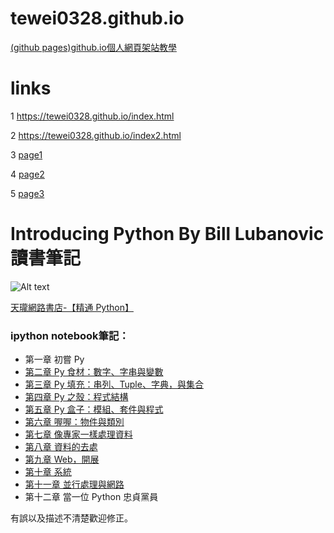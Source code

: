 # tewei0328.github.io

[(github pages)github.io個人網頁架站教學](https://medium.com/%E9%80%B2%E6%93%8A%E7%9A%84-git-git-git/%E5%BE%9E%E9%9B%B6%E9%96%8B%E5%A7%8B-%E7%94%A8github-pages-%E4%B8%8A%E5%82%B3%E9%9D%9C%E6%85%8B%E7%B6%B2%E7%AB%99-fa2ae83e6276)

# links
1
https://tewei0328.github.io/index.html

2
https://tewei0328.github.io/index2.html

3
[page1](https://tewei0328.github.io/index.html)

4
[page2](https://tewei0328.github.io/index2.html)

5
[page3](https://tewei0328.github.io/md_marp.html)


# Introducing Python By Bill Lubanovic 讀書筆記

![Alt text](http://akamaicovers.oreilly.com/images/0636920028659/lrg.jpg)

[天瓏網路書店-【精通 Python】](https://www.tenlong.com.tw/items/9863477311?item_id=1007464 "天瓏網路書店-[精通 Python]")

### ipython notebook筆記：

* 第一章 初嘗 Py
* [第二章 Py 食材：數字、字串與變數](http://nbviewer.jupyter.org/github/HuskyHsu/Introducing-Python/blob/master/CHAPTER%202%20Numbers%2C%20Strings%2Cand%20Variables.ipynb)
* [第三章 Py 填充：串列、Tuple、字典，與集合](http://nbviewer.jupyter.org/github/HuskyHsu/Introducing-Python/blob/master/CHAPTER%203%20Py%20Filling%20Lists%2C%20Tuples%2C%20Dictionaries%20and%20Sets.ipynb)
* [第四章 Py 之殼：程式結構](http://nbviewer.jupyter.org/github/HuskyHsu/Introducing-Python/blob/master/CHAPTER%204%20Py%20Crust-%20Code%20Structures.ipynb)
* [第五章 Py 盒子：模組、套件與程式](http://nbviewer.jupyter.org/github/HuskyHsu/Introducing-Python/blob/master/CHAPTER%205%20Py%20Boxes-%20Modules%2C%20Packages%2C%20and%20Programs.ipynb)
* [第六章 喔喔：物件與類別](http://nbviewer.jupyter.org/github/HuskyHsu/Introducing-Python/blob/master/CHAPTER%206%20Oh%20Oh-%20Objects%20and%20Classes.ipynb)
* [第七章 像專家一樣處理資料](http://nbviewer.jupyter.org/github/HuskyHsu/Introducing-Python/blob/master/CHAPTER%207%20Mangle%20Data%20Like%20a%20Pro.ipynb)
* [第八章 資料的去處](http://nbviewer.jupyter.org/github/HuskyHsu/Introducing-Python/blob/master/CHAPTER%208%20Data%20Has%20to%20Go%20Somewhere.ipynb)
* [第九章 Web，開展](http://nbviewer.jupyter.org/github/HuskyHsu/Introducing-Python/blob/master/CHAPTER%209%20The%20Web%2C%20Untangled.ipynb)
* [第十章 系統](http://nbviewer.jupyter.org/github/HuskyHsu/Introducing-Python/blob/master/CHAPTER%2010%20Systems.ipynb)
* [第十一章 並行處理與網路](http://nbviewer.jupyter.org/github/HuskyHsu/Introducing-Python/blob/master/CHAPTER%2011%20Concurrency%20and%20Networks.ipynb)
* 第十二章 當一位 Python 忠貞黨員

有誤以及描述不清楚歡迎修正。
